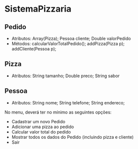 # SistemaPizzaria

## Pedido
- Atributos: Array(Pizza); Pessoa cliente; Double valorPedido
- Métodos: calcularValorTotalPedido(); addPizza(Pizza p);
addCliente(Pessoa p);

## Pizza
- Atributos: String tamanho; Double preco; String sabor

## Pessoa
- Atributos: String nome; String telefone; String endereco;

No menu, deverá ter no mínimo as seguintes opções:
- Cadastrar um novo Pedido
- Adicionar uma pizza ao pedido
- Calcular valor total do pedido
- Mostrar todos os dados do Pedido (incluindo pizza e cliente)
- Sair
